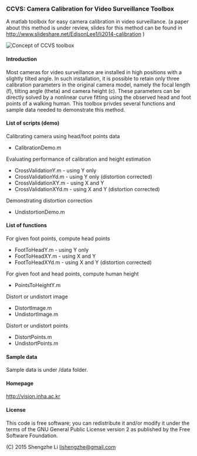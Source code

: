 ### CCVS: Camera Calibration for Video Surveillance Toolbox

A matlab toolbox for easy camera calibration in video surveillance. (a paper about this method is under review, slides for this method can be found in http://www.slideshare.net/EdisonLee1/li2014-calibration )

![Concept of CCVS toolbox](https://github.com/lishengzhe/ccvs/blob/master/wiki-images/ccvs-concept.png)

#### Introduction
Most cameras for video surveillance are installed in high positions with a slightly tilted angle. In such installation, it is possible to retain only three calibration parameters in the original camera model, namely the focal length (f), tilting angle (theta) and camera height (c). These parameters can be directly solved by a nonlinear curve fitting using the observed head and foot points of a walking human. This toolbox privdes several functions and sample data needed to demonstrate this method.

#### List of scripts (demo)
Calibrating camera using head/foot points data
 - CalibrationDemo.m

Evaluating performance of calibration and height estimation
 - CrossValidationY.m - using Y only
 - CrossValidationYd.m - using Y only (distortion corrected)
 - CrossValidationXY.m - using X and Y
 - CrossValidationXYd.m - using X and Y (distortion corrected)

Demonstrating distortion correction
 - UndistortionDemo.m

#### List of functions
For given foot points, compute head points
 - FootToHeadY.m - using Y only 
 - FootToHeadXY.m - using X and Y
 - FootToHeadXYd.m - using X and Y (distortion corrected)

For given foot and head points, compute human height
 - PointsToHeightY.m

Distort or undistort image
 - DistortImage.m
 - UndistortImage.m

Distort or undistort points
 - DistortPoints.m
 - UndistortPoints.m

#### Sample data
Sample data is under /data folder. 

#### Homepage
http://vision.inha.ac.kr


#### License
This code is free software; you can redistribute it and/or modify
it under the terms of the GNU General Public License version 2 as
published by the Free Software Foundation.

(C) 2015 Shengzhe Li <lishengzhe@gmail.com>

